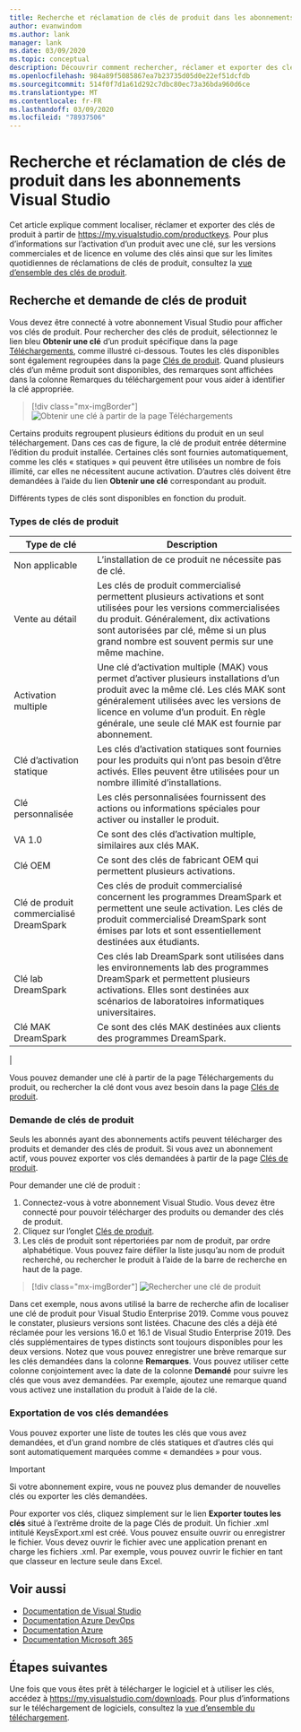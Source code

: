 ```yaml
---
title: Recherche et réclamation de clés de produit dans les abonnements Visual Studio | Microsoft Docs
author: evanwindom
ms.author: lank
manager: lank
ms.date: 03/09/2020
ms.topic: conceptual
description: Découvrir comment rechercher, réclamer et exporter des clés de produit dans les abonnements Visual Studio
ms.openlocfilehash: 984a89f5085867ea7b23735d05d0e22ef51dcfdb
ms.sourcegitcommit: 514f0f7d1a61d292c7dbc80ec73a36bda960d6ce
ms.translationtype: MT
ms.contentlocale: fr-FR
ms.lasthandoff: 03/09/2020
ms.locfileid: "78937506"
---
```

# <a name="finding-and-claiming-product-keys-in-visual-studio-subscriptions"></a>Recherche et réclamation de clés de produit dans les abonnements Visual Studio
Cet article explique comment localiser, réclamer et exporter des clés de produit à partir de https://my.visualstudio.com/productkeys.  Pour plus d’informations sur l’activation d’un produit avec une clé, sur les versions commerciales et de licence en volume des clés ainsi que sur les limites quotidiennes de réclamations de clés de produit, consultez la [vue d’ensemble des clés de produit](product-keys.md).

## <a name="locating-and-claiming-product-keys"></a>Recherche et demande de clés de produit
Vous devez être connecté à votre abonnement Visual Studio pour afficher vos clés de produit. Pour rechercher des clés de produit, sélectionnez le lien bleu **Obtenir une clé** d’un produit spécifique dans la page [Téléchargements](https://my.visualstudio.com/downloads), comme illustré ci-dessous.  Toutes les clés disponibles sont également regroupées dans la page [Clés de produit](https://my.visualstudio.com/productkeys?wt.mc_id=o~msft~docs). Quand plusieurs clés d’un même produit sont disponibles, des remarques sont affichées dans la colonne Remarques du téléchargement pour vous aider à identifier la clé appropriée.
> [!div class="mx-imgBorder"]
> ![Obtenir une clé à partir de la page Téléchargements](_img/product-keys/download-get-key.png)

Certains produits regroupent plusieurs éditions du produit en un seul téléchargement. Dans ces cas de figure, la clé de produit entrée détermine l’édition du produit installée.
Certaines clés sont fournies automatiquement, comme les clés « statiques » qui peuvent être utilisées un nombre de fois illimité, car elles ne nécessitent aucune activation. D’autres clés doivent être demandées à l’aide du lien **Obtenir une clé** correspondant au produit.

Différents types de clés sont disponibles en fonction du produit.

### <a name="product-key-types"></a>Types de clés de produit

|    Type de clé           |    Description                                                                                                                                                                                                           |
|-------------------------------|------------------------------------------------------------------------------------------------------------------------------------------------------------------------------------------------------------------------------------------------------------|
|    Non applicable                    |    L’installation de ce produit ne nécessite pas de clé.                                                       |
|    Vente au détail                     |    Les clés de produit commercialisé permettent plusieurs activations et sont utilisées pour les versions commercialisées du produit. Généralement, dix activations sont autorisées par clé, même si un plus grand nombre est souvent permis sur une même machine.                                                       |
|    Activation multiple        |    Une clé d’activation multiple (MAK) vous permet d’activer plusieurs installations d’un produit avec la même clé. Les clés MAK sont généralement utilisées avec les versions de licence en volume d’un produit. En règle générale, une seule clé MAK est fournie par abonnement.    |
|    Clé d’activation statique    |    Les clés d’activation statiques sont fournies pour les produits qui n’ont pas besoin d’être activés. Elles peuvent être utilisées pour un nombre illimité d’installations.                                                                                                                  |
|    Clé personnalisée                 |    Les clés personnalisées fournissent des actions ou informations spéciales pour activer ou installer le produit.                                                                                                                                                                |
|    VA 1.0                     |    Ce sont des clés d’activation multiple, similaires aux clés MAK.                                                                                                                                                                                                 |
|    Clé OEM                    |    Ce sont des clés de fabricant OEM qui permettent plusieurs activations.                                                                                                                                                                       |
|    Clé de produit commercialisé DreamSpark    |    Ces clés de produit commercialisé concernent les programmes DreamSpark et permettent une seule activation. Les clés de produit commercialisé DreamSpark sont émises par lots et sont essentiellement destinées aux étudiants.                                                                                     |
|    Clé lab DreamSpark         |    Ces clés lab DreamSpark sont utilisées dans les environnements lab des programmes DreamSpark et permettent plusieurs activations. Elles sont destinées aux scénarios de laboratoires informatiques universitaires.                                                                                       |
|    Clé MAK DreamSpark         |    Ce sont des clés MAK destinées aux clients des programmes DreamSpark.                                                                                                                                                                                                  |
|

Vous pouvez demander une clé à partir de la page Téléchargements du produit, ou rechercher la clé dont vous avez besoin dans la page [Clés de produit](https://my.visualstudio.com/productkeys).

### <a name="claiming-product-keys"></a>Demande de clés de produit
Seuls les abonnés ayant des abonnements actifs peuvent télécharger des produits et demander des clés de produit.  Si vous avez un abonnement actif, vous pouvez exporter vos clés demandées à partir de la page [Clés de produit](https://my.visualstudio.com/productkeys).

Pour demander une clé de produit :
1. Connectez-vous à votre abonnement Visual Studio.  Vous devez être connecté pour pouvoir télécharger des produits ou demander des clés de produit.
2. Cliquez sur l’onglet [Clés de produit](https://my.visualstudio.com/productkeys?wt.mc_id=o~msft~docs).
3. Les clés de produit sont répertoriées par nom de produit, par ordre alphabétique.  Vous pouvez faire défiler la liste jusqu’au nom de produit recherché, ou rechercher le produit à l’aide de la barre de recherche en haut de la page.
> [!div class="mx-imgBorder"]
> ![Rechercher une clé de produit](_img/product-keys/search-keys.png)
   
Dans cet exemple, nous avons utilisé la barre de recherche afin de localiser une clé de produit pour Visual Studio Enterprise 2019.
Comme vous pouvez le constater, plusieurs versions sont listées.  Chacune des clés a déjà été réclamée pour les versions 16.0 et 16.1 de Visual Studio Enterprise 2019.  Des clés supplémentaires de types distincts sont toujours disponibles pour les deux versions. Notez que vous pouvez enregistrer une brève remarque sur les clés demandées dans la colonne **Remarques**.  Vous pouvez utiliser cette colonne conjointement avec la date de la colonne **Demandé** pour suivre les clés que vous avez demandées.  Par exemple, ajoutez une remarque quand vous activez une installation du produit à l’aide de la clé.

### <a name="exporting-your-claimed-keys"></a>Exportation de vos clés demandées
Vous pouvez exporter une liste de toutes les clés que vous avez demandées, et d’un grand nombre de clés statiques et d’autres clés qui sont automatiquement marquées comme « demandées » pour vous.

> [!IMPORTANT]
> Si votre abonnement expire, vous ne pouvez plus demander de nouvelles clés ou exporter les clés demandées.

Pour exporter vos clés, cliquez simplement sur le lien **Exporter toutes les clés** situé à l’extrême droite de la page Clés de produit.  Un fichier .xml intitulé KeysExport.xml est créé. Vous pouvez ensuite ouvrir ou enregistrer le fichier.  Vous devez ouvrir le fichier avec une application prenant en charge les fichiers .xml.  Par exemple, vous pouvez ouvrir le fichier en tant que classeur en lecture seule dans Excel.

## <a name="see-also"></a>Voir aussi
- [Documentation de Visual Studio](https://docs.microsoft.com/visualstudio/)
- [Documentation Azure DevOps](https://docs.microsoft.com/azure/devops/)
- [Documentation Azure](https://docs.microsoft.com/azure/)
- [Documentation Microsoft 365](https://docs.microsoft.com/microsoft-365/)

## <a name="next-steps"></a>Étapes suivantes
Une fois que vous êtes prêt à télécharger le logiciel et à utiliser les clés, accédez à https://my.visualstudio.com/downloads.  Pour plus d’informations sur le téléchargement de logiciels, consultez la [vue d’ensemble du téléchargement](download-software.md).